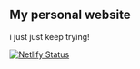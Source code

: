## My personal website
 i just just keep trying!


[![Netlify Status](https://api.netlify.com/api/v1/badges/67d70e01-d3af-482d-a4d0-b8c45bcdd9fe/deploy-status)](https://app.netlify.com/sites/greggc-hb/deploys)
